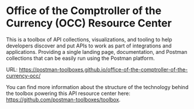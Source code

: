 # Office of the Comptroller of the Currency (OCC) Resource Center
This is a toolbox of API collections, visualizations, and tooling to help developers discover and put APIs to work as part of integrations and applications. Providing a single landing page, documentation, and Postman collections that can be easily run using the Postman platform.

URL: https://postman-toolboxes.github.io/office-of-the-comptroller-of-the-currency-occ/

You can find more information about the structure of the technology behind the toolbox powering this API resource center here: https://github.com/postman-toolboxes/toolbox.

